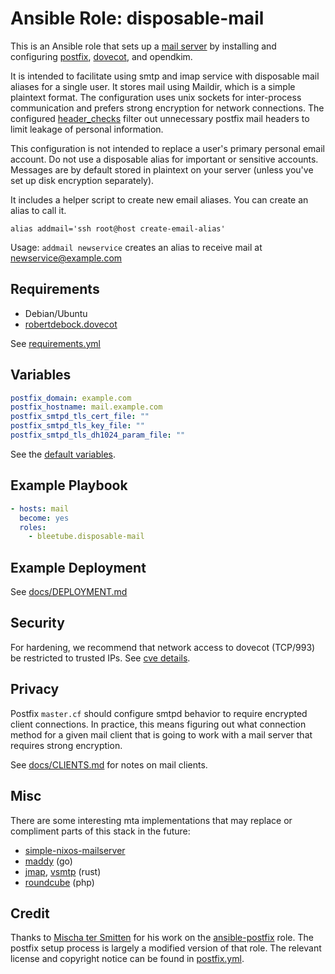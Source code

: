 # Ansible Role: disposable-mail

This is an Ansible role that sets up a [mail server](https://wiki.archlinux.org/title/Mail_server) by installing and configuring [postfix](https://www.postfix.org/), [dovecot](https://dovecot.org/), and opendkim.

It is intended to facilitate using smtp and imap service with disposable mail aliases for a single user. It stores mail using Maildir, which is a simple plaintext format. The configuration uses unix sockets for inter-process communication and prefers strong encryption for network connections. The configured [header_checks](files/header_checks) filter out unnecessary postfix mail headers to limit leakage of personal information.

This configuration is not intended to replace a user's primary personal email account. Do not use a disposable alias for important or sensitive accounts. Messages are by default stored in plaintext on your server (unless you've set up disk encryption separately).

It includes a helper script to create new email aliases. You can create an alias to call it.

```shell
alias addmail='ssh root@host create-email-alias'
```
Usage: `addmail newservice` creates an alias to receive mail at newservice@example.com

## Requirements

* Debian/Ubuntu
* [robertdebock.dovecot](https://github.com/robertdebock/ansible-role-dovecot)

See [requirements.yml](requirements.yml)

## Variables

```yaml
postfix_domain: example.com
postfix_hostname: mail.example.com
postfix_smtpd_tls_cert_file: ""
postfix_smtpd_tls_key_file: ""
postfix_smtpd_tls_dh1024_param_file: ""
```

See the [default variables](defaults/main.yml).

## Example Playbook

```yaml
- hosts: mail
  become: yes
  roles:
    - bleetube.disposable-mail
```

## Example Deployment

See [docs/DEPLOYMENT.md](docs/DEPLOYMENT.md)

## Security

For hardening, we recommend that network access to dovecot (TCP/993) be restricted to trusted IPs. See [cve details](https://www.cvedetails.com/vulnerability-list/vendor_id-6485/Dovecot.html).

## Privacy

Postfix `master.cf` should configure smtpd behavior to require encrypted client connections. In practice, this means figuring out what connection method for a given mail client that is going to work with a mail server that requires strong encryption. 

See [docs/CLIENTS.md](docs/CLIENTS.md) for notes on mail clients.

## Misc

There are some interesting mta implementations that may replace or compliment parts of this stack in the future:
* [simple-nixos-mailserver](https://gitlab.com/simple-nixos-mailserver/nixos-mailserver)
* [maddy](https://github.com/foxcpp/maddy) (go)
* [jmap](https://github.com/stalwartlabs/jmap-server), [vsmtp](https://github.com/viridIT/vSMTP) (rust)
* [roundcube](https://roundcube.net/) (php)

## Credit

Thanks to [Mischa ter Smitten](https://blog.tersmitten.nl) for his work on the [ansible-postfix](https://github.com/Oefenweb/ansible-postfix) role. The postfix setup process is largely a modified version of that role. The relevant license and copyright notice can be found in [postfix.yml](tasks/postfix.yml).